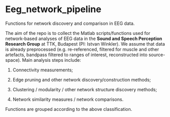 # Eeg_network_pipeline
Functions for network discovery and comparison in EEG data.

The aim of the repo is to collect the Matlab scripts/functions used for network-based analyses of EEG data in the **Sound and Speech Perception Research Group** at TTK, Budapest (PI: Istvan Winkler). We assume that data is already preprocessed (e.g. re-referenced, filtered for muscle and other artefacts, bandpass filtered to ranges of interest, reconstructed into source-space). Main analysis steps include: 

1. Connectivity measurements;

2. Edge pruning and other network discovery/construction methods;

3. Clustering / modularity / other network structure discovery methods;

4. Network similarity measures / network comparisons.

Functions are grouped according to the above classification.
